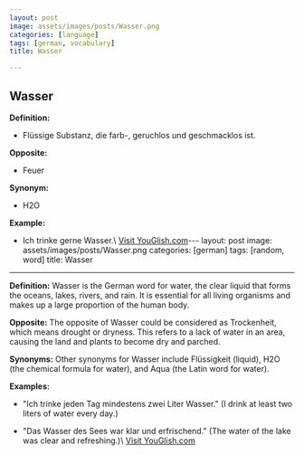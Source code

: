 ```yaml
---
layout: post
image: assets/images/posts/Wasser.png
categories: [language]
tags: [german, vocabulary]
title: Wasser

---
```


## Wasser

**Definition:**
- Flüssige Substanz, die farb-, geruchlos und geschmacklos ist.

**Opposite:**
- Feuer

**Synonym:**
- H2O

**Example:**
- Ich trinke gerne Wasser.\ <a id="yg-widget-0" class="youglish-widget" data-query="Wasser" data-lang="german" data-components="8412" data-auto-start="0" data-bkg-color="theme_light" data-title="How%20to%20pronounce%20Wasser%20in%20German"  rel="nofollow" href="https://youglish.com">Visit YouGlish.com</a><script async src="https://youglish.com/public/emb/widget.js" charset="utf-8"></script>---
layout: post
image: assets/images/posts/Wasser.png
categories: [german]
tags: [random, word]
title: Wasser

---

**Definition:** Wasser is the German word for water, the clear liquid that forms the oceans, lakes, rivers, and rain. It is essential for all living organisms and makes up a large proportion of the human body.

**Opposite:** The opposite of Wasser could be considered as Trockenheit, which means drought or dryness. This refers to a lack of water in an area, causing the land and plants to become dry and parched.

**Synonyms:** Other synonyms for Wasser include Flüssigkeit (liquid), H2O (the chemical formula for water), and Aqua (the Latin word for water).

**Examples:** 

- "Ich trinke jeden Tag mindestens zwei Liter Wasser."
  (I drink at least two liters of water every day.)

- "Das Wasser des Sees war klar und erfrischend."
  (The water of the lake was clear and refreshing.)\ <a id="yg-widget-0" class="youglish-widget" data-query="Wasser" data-lang="german" data-components="8412" data-auto-start="0" data-bkg-color="theme_light" data-title="How%20to%20pronounce%20Wasser%20in%20German"  rel="nofollow" href="https://youglish.com">Visit YouGlish.com</a><script async src="https://youglish.com/public/emb/widget.js" charset="utf-8"></script>